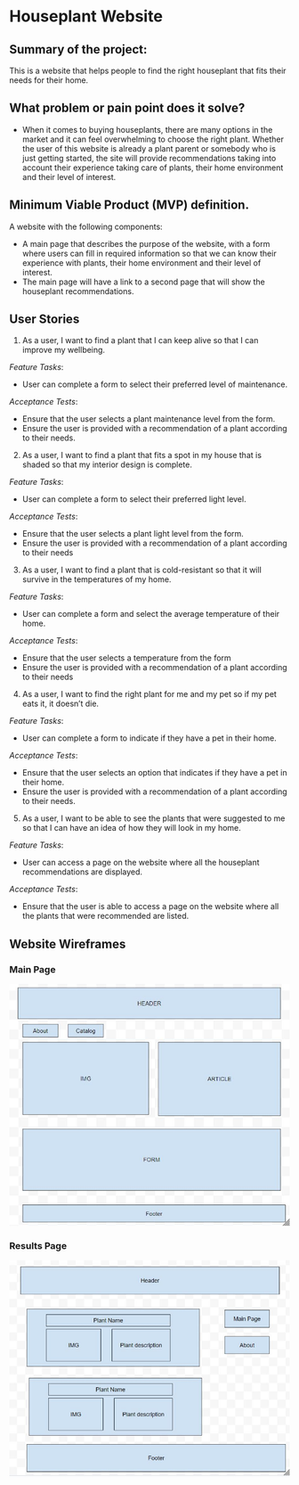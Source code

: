 # Houseplant Website

## Summary of the project: 

This is a website that helps people to find the right houseplant that fits their needs for their home. 

## What problem or pain point does it solve? 

- When it comes to buying houseplants, there are many options in the market and it can feel overwhelming to choose the right plant. Whether the user of this website is already a plant parent or somebody who is just getting started, the site will provide recommendations taking into account their experience taking care of plants, their home environment and their level of interest. 

## Minimum Viable Product (MVP) definition.

A website with the following components:

- A main page that describes the purpose of the website, with a form where users can fill in required information so that we can know their experience with plants, their home environment and their level of interest.
- The main page will have a link to a second page that will show the houseplant recommendations.

## User Stories

1.	As a user, I want to find a plant that I can keep alive so that I can improve my wellbeing.
   
*Feature Tasks*:

-	User can complete a form to select their preferred level of maintenance.
  
*Acceptance Tests*:

-	Ensure that the user selects a plant maintenance level from the form.
-	Ensure the user is provided with a recommendation of a plant according to their needs.

2.	As a user, I want to find a plant that fits a spot in my house that is shaded so that my interior design is complete.
   
*Feature Tasks*:

-	User can complete a form to select their preferred light level.
  
*Acceptance Tests*:

-	Ensure that the user selects a plant light level from the form.
-	Ensure the user is provided with a recommendation of a plant according to their needs

3.	As a user, I want to find a plant that is cold-resistant so that it will survive in the temperatures of my home.
   
*Feature Tasks*:

-	User can complete a form and select the average temperature of their home.
  
*Acceptance Tests*:

-	Ensure that the user selects a temperature from the form
-	Ensure the user is provided with a recommendation of a plant according to their needs

4.	As a user, I want to find the right plant for me and my pet so if my pet eats it, it doesn’t die.
   
*Feature Tasks*:

-	User can complete a form to indicate if they have a pet in their home.
  
*Acceptance Tests*:

-	Ensure that the user selects an option that indicates if they have a pet in their home.
-	Ensure the user is provided with a recommendation of a plant according to their needs.

5.	As a user, I want to be able to see the plants that were suggested to me so that I can have an idea of how they will look in my home.
   
*Feature Tasks*:

-	User can access a page on the website where all the houseplant recommendations are displayed.
  
*Acceptance Tests*:
-	Ensure that the user is able to access a page on the website where all the plants that were recommended are listed.

## Website Wireframes

### Main Page
![wireframe](wireframe1.JPG "wireframe main page")

### Results Page

![wireframe](Wireframe2.JPG "wireframe results page")


